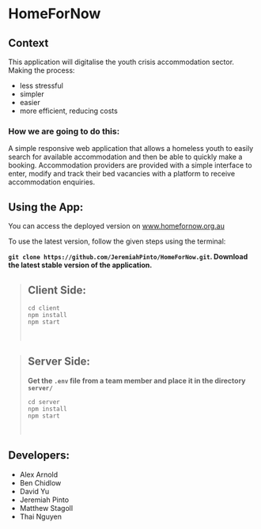# HomeForNow

## Context

This application will digitalise the youth crisis accommodation sector.
Making the process:

* less stressful
* simpler
* easier
* more efficient, reducing costs

### How we are going to do this:

A simple responsive web application that allows a homeless youth to easily search for available accommodation and then be able to quickly make a booking. Accommodation providers are provided with a simple interface to enter, modify and track their bed vacancies with a platform to receive accommodation enquiries.

## Using the App:

You can access the deployed version on www.homefornow.org.au

To use the latest version, follow the given steps using the terminal:

__`git clone https://github.com/JeremiahPinto/HomeForNow.git`. Download the latest stable version of the application.__

> ## Client Side:
 >```
 >cd client
 >npm install
 >npm start
 >```
 ><br>

>## Server Side:
>__Get the `.env` file from a team member and place it in the directory `server/`__
> ```
> cd server
> npm install
> npm start
>```
><br>

## Developers:

* Alex Arnold
* Ben Chidlow
* David Yu
* Jeremiah Pinto
* Matthew Stagoll
* Thai Nguyen
